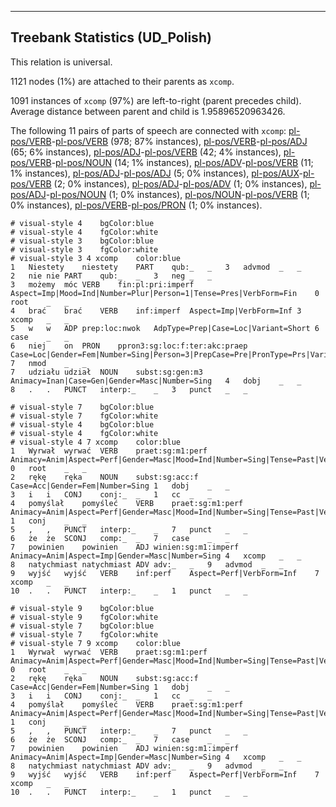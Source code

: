 

--------------------------------------------------------------------------------

## Treebank Statistics (UD_Polish)

This relation is universal.

1121 nodes (1%) are attached to their parents as `xcomp`.

1091 instances of `xcomp` (97%) are left-to-right (parent precedes child).
Average distance between parent and child is 1.95896520963426.

The following 11 pairs of parts of speech are connected with `xcomp`: [pl-pos/VERB]()-[pl-pos/VERB]() (978; 87% instances), [pl-pos/VERB]()-[pl-pos/ADJ]() (65; 6% instances), [pl-pos/ADJ]()-[pl-pos/VERB]() (42; 4% instances), [pl-pos/VERB]()-[pl-pos/NOUN]() (14; 1% instances), [pl-pos/ADV]()-[pl-pos/VERB]() (11; 1% instances), [pl-pos/ADJ]()-[pl-pos/ADJ]() (5; 0% instances), [pl-pos/AUX]()-[pl-pos/VERB]() (2; 0% instances), [pl-pos/ADJ]()-[pl-pos/ADV]() (1; 0% instances), [pl-pos/ADJ]()-[pl-pos/NOUN]() (1; 0% instances), [pl-pos/NOUN]()-[pl-pos/VERB]() (1; 0% instances), [pl-pos/VERB]()-[pl-pos/PRON]() (1; 0% instances).


~~~ conllu
# visual-style 4	bgColor:blue
# visual-style 4	fgColor:white
# visual-style 3	bgColor:blue
# visual-style 3	fgColor:white
# visual-style 3 4 xcomp	color:blue
1	Niestety	niestety	PART	qub:_	_	3	advmod	_	_
2	nie	nie	PART	qub:_	_	3	neg	_	_
3	możemy	móc	VERB	fin:pl:pri:imperf	Aspect=Imp|Mood=Ind|Number=Plur|Person=1|Tense=Pres|VerbForm=Fin	0	root	_	_
4	brać	brać	VERB	inf:imperf	Aspect=Imp|VerbForm=Inf	3	xcomp	_	_
5	w	w	ADP	prep:loc:nwok	AdpType=Prep|Case=Loc|Variant=Short	6	case	_	_
6	niej	on	PRON	ppron3:sg:loc:f:ter:akc:praep	Case=Loc|Gender=Fem|Number=Sing|Person=3|PrepCase=Pre|PronType=Prs|Variant=Long	7	nmod	_	_
7	udziału	udział	NOUN	subst:sg:gen:m3	Animacy=Inan|Case=Gen|Gender=Masc|Number=Sing	4	dobj	_	_
8	.	.	PUNCT	interp:_	_	3	punct	_	_

~~~


~~~ conllu
# visual-style 7	bgColor:blue
# visual-style 7	fgColor:white
# visual-style 4	bgColor:blue
# visual-style 4	fgColor:white
# visual-style 4 7 xcomp	color:blue
1	Wyrwał	wyrwać	VERB	praet:sg:m1:perf	Animacy=Anim|Aspect=Perf|Gender=Masc|Mood=Ind|Number=Sing|Tense=Past|VerbForm=Fin	0	root	_	_
2	rękę	ręka	NOUN	subst:sg:acc:f	Case=Acc|Gender=Fem|Number=Sing	1	dobj	_	_
3	i	i	CONJ	conj:_	_	1	cc	_	_
4	pomyślał	pomyśleć	VERB	praet:sg:m1:perf	Animacy=Anim|Aspect=Perf|Gender=Masc|Mood=Ind|Number=Sing|Tense=Past|VerbForm=Fin	1	conj	_	_
5	,	,	PUNCT	interp:_	_	7	punct	_	_
6	że	że	SCONJ	comp:_	_	7	case	_	_
7	powinien	powinien	ADJ	winien:sg:m1:imperf	Animacy=Anim|Aspect=Imp|Gender=Masc|Number=Sing	4	xcomp	_	_
8	natychmiast	natychmiast	ADV	adv:_	_	9	advmod	_	_
9	wyjść	wyjść	VERB	inf:perf	Aspect=Perf|VerbForm=Inf	7	xcomp	_	_
10	.	.	PUNCT	interp:_	_	1	punct	_	_

~~~


~~~ conllu
# visual-style 9	bgColor:blue
# visual-style 9	fgColor:white
# visual-style 7	bgColor:blue
# visual-style 7	fgColor:white
# visual-style 7 9 xcomp	color:blue
1	Wyrwał	wyrwać	VERB	praet:sg:m1:perf	Animacy=Anim|Aspect=Perf|Gender=Masc|Mood=Ind|Number=Sing|Tense=Past|VerbForm=Fin	0	root	_	_
2	rękę	ręka	NOUN	subst:sg:acc:f	Case=Acc|Gender=Fem|Number=Sing	1	dobj	_	_
3	i	i	CONJ	conj:_	_	1	cc	_	_
4	pomyślał	pomyśleć	VERB	praet:sg:m1:perf	Animacy=Anim|Aspect=Perf|Gender=Masc|Mood=Ind|Number=Sing|Tense=Past|VerbForm=Fin	1	conj	_	_
5	,	,	PUNCT	interp:_	_	7	punct	_	_
6	że	że	SCONJ	comp:_	_	7	case	_	_
7	powinien	powinien	ADJ	winien:sg:m1:imperf	Animacy=Anim|Aspect=Imp|Gender=Masc|Number=Sing	4	xcomp	_	_
8	natychmiast	natychmiast	ADV	adv:_	_	9	advmod	_	_
9	wyjść	wyjść	VERB	inf:perf	Aspect=Perf|VerbForm=Inf	7	xcomp	_	_
10	.	.	PUNCT	interp:_	_	1	punct	_	_

~~~


